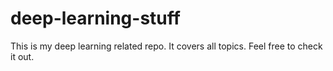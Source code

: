 # deep-learning-stuff
This is my deep learning related repo. It covers all topics. Feel free to check it out. 

